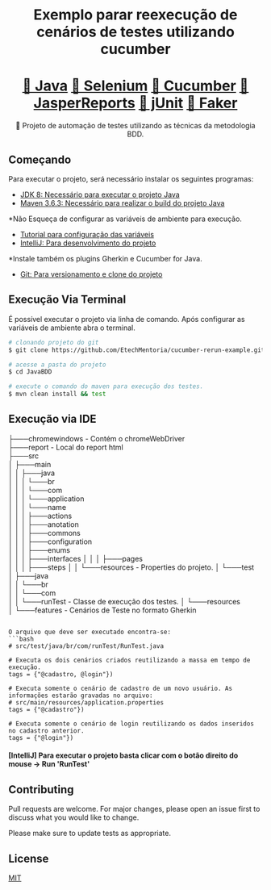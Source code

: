 <h1 align="center">Exemplo parar reexecução de cenários de testes utilizando cucumber</h1>
<h1 align="center">
    <a href="https://www.oracle.com/br/java/technologies/javase/javase-jdk8-downloads.html">🔗 Java</a>
    <a href="https://www.selenium.dev/">🔗 Selenium</a>
    <a href="http://cucumber.io/">🔗 Cucumber</a>
    <a href="https://community.jaspersoft.com/">🔗 JasperReports</a>
    <a href="https://junit.org/junit5/">🔗 jUnit</a>
    <a href="https://github.com/DiUS/java-faker">🔗 Faker</a>

</h1>
<p align="center">🚀 Projeto de automação de testes utilizando as técnicas da metodologia BDD.</p>


## Começando

Para executar o projeto, será necessário instalar os seguintes programas:

- [JDK 8: Necessário para executar o projeto Java](https://www.oracle.com/br/java/technologies/javase/javase-jdk8-downloads.html)
- [Maven 3.6.3: Necessário para realizar o build do projeto Java](https://downloads.apache.org/maven/maven-3/3.6.3/binaries/apache-maven-3.6.3-bin.zip)

*Não Esqueça de configurar as variáveis de ambiente para execução.
- [Tutorial para configuração das variáveis](https://medium.com/beelabacademy/configurando-vari%C3%A1veis-de-ambiente-java-home-e-maven-home-no-windows-e-unix-d9461f783c26#:~:text=Bom%2C%20mas%20o%20que%20s%C3%A3o,arquivos%20necess%C3%A1rios%2C%20inclusive%20os%20bin%C3%A1rios.)
- [IntelliJ: Para desenvolvimento do projeto](https://www.jetbrains.com/pt-br/idea/) 
                                                                  
*Instale também os plugins Gherkin e Cucumber for Java.

- [Git: Para versionamento e clone do projeto](https://github.com/EtechMentoria/cucumber-rerun-example)


## Execução Via Terminal

É possível executar o projeto via linha de comando. Após configurar as variáveis de ambiente abra o terminal.

```bash
# clonando projeto do git
$ git clone https://github.com/EtechMentoria/cucumber-rerun-example.git

# acesse a pasta do projeto
$ cd JavaBDD

# execute o comando do maven para execução dos testes.
$ mvn clean install && test
```

## Execução via IDE

├───chromewindows    - Contém o chromeWebDriver                                                                   
├───report           - Local do report html                                 
├───src                                               
│   ├───main                                          
│   │   ├───java                                      
│   │   │   └───br                                    
│   │   │       └───com                               
│   │   │           └───application                   
│   │   │               └───name                      
│   │   │                   ├───actions             
│   │   │                   ├───anotation             
│   │   │                   ├───commons         
│   │   │                   ├───configuration                 
│   │   │                   ├───enums                        
│   │   │                   ├───interfaces 
│   │   │                   ├───pages                  
│   │   │                   ├───steps 
│   │   └───resources     - Properties do projeto. 
│   └───test                                          
│       ├───java                                      
│       │   └───br                                    
│       │       └───com                               
│       │           └───runTest                       - Classe de execução dos testes.
│       └───resources                                 
│           └───features                              - Cenários de Teste no formato Gherkin
```

O arquivo que deve ser executado encontra-se:
```bash
# src/test/java/br/com/runTest/RunTest.java

# Executa os dois cenários criados reutilizando a massa em tempo de execução.
tags = {"@cadastro, @login"})

# Executa somente o cenário de cadastro de um novo usuário. As informações estarão gravadas no arquivo:
# src/main/resources/application.properties
tags = {"@cadastro"})

# Executa somente o cenário de login reutilizando os dados inseridos no cadastro anterior.
tags = {"@login"})

```

#### [IntelliJ] Para executar o projeto basta clicar com o botão direito do mouse -> Run 'RunTest'

## Contributing
Pull requests are welcome. For major changes, please open an issue first to discuss what you would like to change.

Please make sure to update tests as appropriate.

## License
[MIT](https://choosealicense.com/licenses/mit/)

